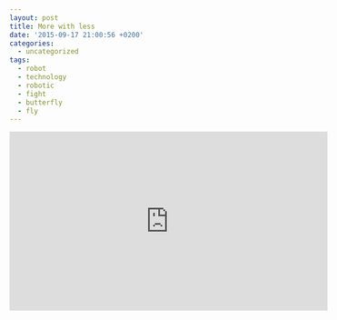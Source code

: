 ```yaml
---
layout: post
title: More with less
date: '2015-09-17 21:00:56 +0200'
categories:
  - uncategorized
tags:
  - robot
  - technology
  - robotic
  - fight
  - butterfly
  - fly
---
```


<iframe width="560" height="315" src="https://www.youtube.com/embed/1gu3z7w4Vc8" title="YouTube video player" frameborder="0" allow="accelerometer; autoplay; clipboard-write; encrypted-media; gyroscope; picture-in-picture; web-share" allowfullscreen="">
</iframe>
